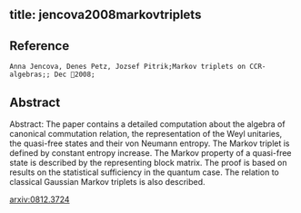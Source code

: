 title: jencova2008markovtriplets
---


## Reference

	Anna Jencova, Denes Petz, Jozsef Pitrik;Markov triplets on CCR-algebras;; Dec 2008;

## Abstract 

Abstract:  The paper contains a detailed computation about the algebra of canonical
commutation relation, the representation of the Weyl unitaries, the quasi-free
states and their von Neumann entropy. The Markov triplet is defined by constant
entropy increase. The Markov property of a quasi-free state is described by the
representing block matrix. The proof is based on results on the statistical
sufficiency in the quantum case. The relation to classical Gaussian Markov
triplets is also described.

    

[arxiv:0812.3724](https://arxiv.org/abs/https://arxiv.org/abs/0812.3724)
